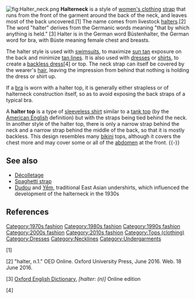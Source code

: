 ![](Halter_neck.png "fig:Halter_neck.png") **Halterneck** is a style of
[women's clothing](women's_clothing "wikilink")
[strap](strap "wikilink") that runs from the front of the garment around
the back of the neck, and leaves most of the back uncovered.[1] The name
comes from livestock [halters](halter "wikilink").[2] The word "halter"
derives from the Germanic words meaning "that by which anything is
held." [3] Halter is in the German word Büstenhalter, the German word
for bra, with Büste meaning female chest and breasts.

The halter style is used with [swimsuits](swimsuit "wikilink"), to
maximize [sun tan](sun_tan "wikilink") exposure on the back and minimize
[tan lines](tan_lines "wikilink"). It is also used with
[dresses](dress "wikilink") or [shirts](shirt "wikilink"), to create a
[backless dress](backless_dress "wikilink")[4] or top. The neck strap
can itself be covered by the wearer's [hair](hair "wikilink"), leaving
the impression from behind that nothing is holding the dress or shirt
up.

If a [bra](brassiere "wikilink") is worn with a halter top, it is
generally either strapless or of halterneck construction itself, so as
to avoid exposing the back straps of a typical bra.

A **halter top** is a type of [sleeveless
shirt](sleeveless_shirt "wikilink") similar to a [tank
top](tank_top_(shirt) "wikilink") (by the [American
English](American_English "wikilink") definition) but with the straps
being tied behind the neck. In another style of the halter top, there is
only a narrow strap behind the neck and a narrow strap behind the middle
of the back, so that it is mostly backless. This design resembles many
[bikini](bikini "wikilink") tops, although it covers the chest more and
may cover some or all of the [abdomen](abdomen "wikilink") at the front.
{{-}}

## See also

-   [Décolletage](Décolletage "wikilink")
-   [Spaghetti strap](Spaghetti_strap "wikilink")
-   [Dudou](Dudou "wikilink") and [Yếm](Yếm "wikilink"), traditional
    East Asian undershirts, which influenced the development of the
    halterneck in the 1930s

## References

[Category:1970s fashion](Category:1970s_fashion "wikilink")
[Category:1980s fashion](Category:1980s_fashion "wikilink")
[Category:1990s fashion](Category:1990s_fashion "wikilink")
[Category:2000s fashion](Category:2000s_fashion "wikilink")
[Category:2010s fashion](Category:2010s_fashion "wikilink")
[Category:Tops (clothing)](Category:Tops_(clothing) "wikilink")
[Category:Dresses](Category:Dresses "wikilink")
[Category:Necklines](Category:Necklines "wikilink")
[Category:Undergarments](Category:Undergarments "wikilink")

[1]

[2] "halter, n.1." OED Online. Oxford University Press, June 2016. Web.
18 June 2016.

[3] [Oxford English Dictionary](Oxford_English_Dictionary "wikilink"),
*\[halter: (n)\]* Online edition

[4]